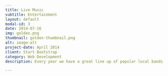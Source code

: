 ```yaml
---
title: Live Music
subtitle: Entertainment
layout: default
modal-id: 3
date: 2014-07-16
img: golden.png
thumbnail: golden-thumbnail.png
alt: image-alt
project-date: April 2014
client: Start Bootstrap
category: Web Development
description: Every year we have a great line up of popular local bands.  We will publish this years line up closer to the event.

---
```

